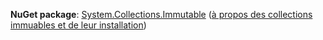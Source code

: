 **NuGet package**: [System.Collections.Immutable](http://go.microsoft.com/fwlink/?LinkId=318047) ([à propos des collections immuables et de leur installation](/dotnet/api/system.collections.immutable#remarks))
